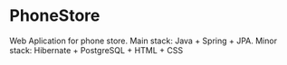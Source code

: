 # PhoneStore
Web Aplication for phone store. Main stack: Java + Spring + JPA. Minor stack: Hibernate + PostgreSQL + HTML + CSS
